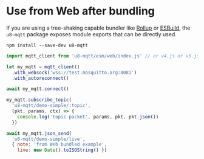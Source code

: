 # Use from Web after bundling

If you are using a tree-shaking capable bundler like [Rollup][] or
[ESBuild][], the `u8-mqtt` package exposes module exports that can be
directly used.

  `npm install --save-dev u8-mqtt`


```javascript
import mqtt_client from 'u8-mqtt/esm/web/index.js' // or v4.js or v5.js

let my_mqtt = mqtt_client()
  .with_websock('wss://test.mosquitto.org:8081')
  .with_autoreconnect()

await my_mqtt.connect()

my_mqtt.subscribe_topic(
  'u8-mqtt/demo-simple/:topic',
  (pkt, params, ctx) => {
    console.log('topic packet', params, pkt, pkt.json())
  })

await my_mqtt.json_send(
  'u8-mqtt/demo-simple/live',
  { note: 'from Web bundled example',
    live: new Date().toISOString() })
```


 [Rollup]: https://rollupjs.org
 [ESBuild]: https://esbuild.github.io

